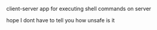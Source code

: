 client-server app for executing shell commands on server

hope I dont have to tell you how unsafe is it
